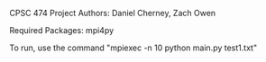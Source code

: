CPSC 474 Project
Authors: Daniel Cherney, Zach Owen

Required Packages:
    mpi4py

To run, use the command "mpiexec -n 10 python main.py test1.txt"